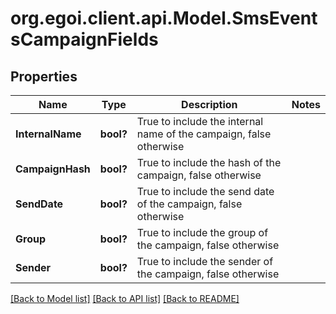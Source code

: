 # org.egoi.client.api.Model.SmsEventsCampaignFields
## Properties

Name | Type | Description | Notes
------------ | ------------- | ------------- | -------------
**InternalName** | **bool?** | True to include the internal name of the campaign, false otherwise | 
**CampaignHash** | **bool?** | True to include the hash of the campaign, false otherwise | 
**SendDate** | **bool?** | True to include the send date of the campaign, false otherwise | 
**Group** | **bool?** | True to include the group of the campaign, false otherwise | 
**Sender** | **bool?** | True to include the sender of the campaign, false otherwise | 

[[Back to Model list]](../README.md#documentation-for-models) [[Back to API list]](../README.md#documentation-for-api-endpoints) [[Back to README]](../README.md)

